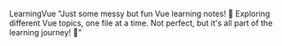 LearningVue
"Just some messy but fun Vue learning notes! 📝 Exploring different Vue topics, one file at a time. Not perfect, but it's all part of the learning journey! 🚀"
